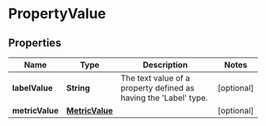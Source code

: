 

# PropertyValue

## Properties

Name | Type | Description | Notes
------------ | ------------- | ------------- | -------------
**labelValue** | **String** | The text value of a property defined as having the &#39;Label&#39; type. |  [optional]
**metricValue** | [**MetricValue**](MetricValue.md) |  |  [optional]



